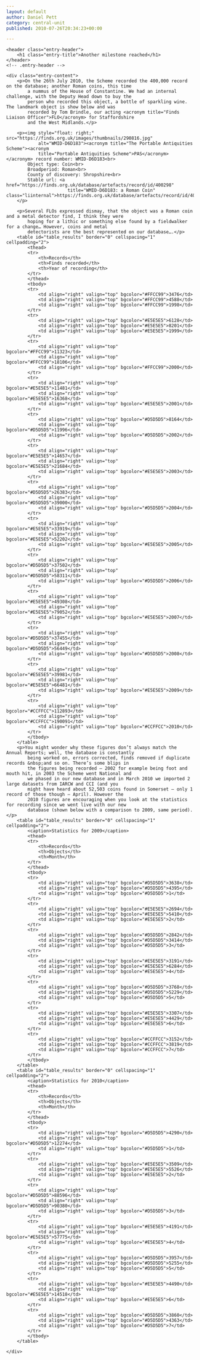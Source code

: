 ```yaml
---
layout: default
author: Daniel Pett
category: central-unit
published: 2010-07-26T20:34:23+00:00

---
```


<article role="article" id="post-944"
         class="post-944 post type-post status-publish format-standard hentry category-database category-techie-stuff tag-coin tag-tom-brindle">

    <header class="entry-header">
        <h1 class="entry-title">Another milestone reached</h1>
    </header>
    <!-- .entry-header -->

    <div class="entry-content">
        <p>On the 26th July 2010, the Scheme recorded the 400,000 record on the database; another Roman coins, this time
            a nummus of the House of Constantine. We had an internal challenge, with the Deputy Head down to buy the
            person who recorded this object, a bottle of sparkling wine. The landmark object is show below and was
            recorded by Tom Brindle, our acting <acronym title="Finds Liaison Officer">FLO</acronym> for Staffordshire
            and the West Midlands.</p>

        <p><img style="float: right;" src="https://finds.org.uk/images/thumbnails/290816.jpg"
                alt="WMID-D6D183"><acronym title="The Portable Antiquities Scheme"><acronym
                title="Portable Antiquities Scheme">PAS</acronym></acronym> record number: WMID-D6D183<br>
            Object type: Coin<br>
            Broadperiod: Roman<br>
            County of discovery: Shropshire<br>
            Stable url: <a href="https://finds.org.uk/database/artefacts/record/id/400298"
                           title="WMID-D6D183: a Roman Coin" class="liinternal">https://finds.org.uk/database/artefacts/record/id/400298</a>
        </p>

        <p>Several FLOs expressed dismay, that the object was a Roman coin and a metal detector find, I think they were
            hoping for a lithic or something else found by a fieldwalker for a change… However, coins and metal
            detectorists are the best represented on our database….</p>
        <table id="table_results" border="0" cellspacing="1" cellpadding="2">
            <thead>
            <tr>
                <th>Records</th>
                <th>Finds recorded</th>
                <th>Year of recording</th>
            </tr>
            </thead>
            <tbody>
            <tr>
                <td align="right" valign="top" bgcolor="#FFCC99">3476</td>
                <td align="right" valign="top" bgcolor="#FFCC99">4588</td>
                <td align="right" valign="top" bgcolor="#FFCC99">1998</td>
            </tr>
            <tr>
                <td align="right" valign="top" bgcolor="#E5E5E5">6128</td>
                <td align="right" valign="top" bgcolor="#E5E5E5">8201</td>
                <td align="right" valign="top" bgcolor="#E5E5E5">1999</td>
            </tr>
            <tr>
                <td align="right" valign="top" bgcolor="#FFCC99">11323</td>
                <td align="right" valign="top" bgcolor="#FFCC99">18106</td>
                <td align="right" valign="top" bgcolor="#FFCC99">2000</td>
            </tr>
            <tr>
                <td align="right" valign="top" bgcolor="#E5E5E5">11481</td>
                <td align="right" valign="top" bgcolor="#E5E5E5">16368</td>
                <td align="right" valign="top" bgcolor="#E5E5E5">2001</td>
            </tr>
            <tr>
                <td align="right" valign="top" bgcolor="#D5D5D5">8164</td>
                <td align="right" valign="top" bgcolor="#D5D5D5">11996</td>
                <td align="right" valign="top" bgcolor="#D5D5D5">2002</td>
            </tr>
            <tr>
                <td align="right" valign="top" bgcolor="#E5E5E5">14657</td>
                <td align="right" valign="top" bgcolor="#E5E5E5">21684</td>
                <td align="right" valign="top" bgcolor="#E5E5E5">2003</td>
            </tr>
            <tr>
                <td align="right" valign="top" bgcolor="#D5D5D5">26383</td>
                <td align="right" valign="top" bgcolor="#D5D5D5">39000</td>
                <td align="right" valign="top" bgcolor="#D5D5D5">2004</td>
            </tr>
            <tr>
                <td align="right" valign="top" bgcolor="#E5E5E5">33919</td>
                <td align="right" valign="top" bgcolor="#E5E5E5">52202</td>
                <td align="right" valign="top" bgcolor="#E5E5E5">2005</td>
            </tr>
            <tr>
                <td align="right" valign="top" bgcolor="#D5D5D5">37502</td>
                <td align="right" valign="top" bgcolor="#D5D5D5">58311</td>
                <td align="right" valign="top" bgcolor="#D5D5D5">2006</td>
            </tr>
            <tr>
                <td align="right" valign="top" bgcolor="#E5E5E5">49308</td>
                <td align="right" valign="top" bgcolor="#E5E5E5">79052</td>
                <td align="right" valign="top" bgcolor="#E5E5E5">2007</td>
            </tr>
            <tr>
                <td align="right" valign="top" bgcolor="#D5D5D5">37455</td>
                <td align="right" valign="top" bgcolor="#D5D5D5">56449</td>
                <td align="right" valign="top" bgcolor="#D5D5D5">2008</td>
            </tr>
            <tr>
                <td align="right" valign="top" bgcolor="#E5E5E5">39981</td>
                <td align="right" valign="top" bgcolor="#E5E5E5">66481</td>
                <td align="right" valign="top" bgcolor="#E5E5E5">2009</td>
            </tr>
            <tr>
                <td align="right" valign="top" bgcolor="#CCFFCC">112893</td>
                <td align="right" valign="top" bgcolor="#CCFFCC">190091</td>
                <td align="right" valign="top" bgcolor="#CCFFCC">2010</td>
            </tr>
            </tbody>
        </table>
        <p>You might wonder why these figures don’t always match the Annual Reports; well, the database is constantly
            being worked on, errors corrected, finds removed if duplicate records &nbsp;and so on. There’s some blips in
            the figures being recorded – 2002 for example being foot and mouth hit, in 2003 the Scheme went National and
            we phased in our new database and in March 2010 we imported 2 large datasets from IARCW and CCI (and you
            might have heard about 52,503 coins found in Somerset – only 1 record of those though – April). However the
            2010 figures are encouraging when you look at the statistics for recording since we went live with our new
            database (shown below with a comparison to 2009, same period).</p>
        <table id="table_results" border="0" cellspacing="1" cellpadding="2">
            <caption>Statistics for 2009</caption>
            <thead>
            <tr>
                <th>Records</th>
                <th>Objects</th>
                <th>Month</th>
            </tr>
            </thead>
            <tbody>
            <tr>
                <td align="right" valign="top" bgcolor="#D5D5D5">3638</td>
                <td align="right" valign="top" bgcolor="#D5D5D5">4395</td>
                <td align="right" valign="top" bgcolor="#D5D5D5">1</td>
            </tr>
            <tr>
                <td align="right" valign="top" bgcolor="#E5E5E5">2694</td>
                <td align="right" valign="top" bgcolor="#E5E5E5">5410</td>
                <td align="right" valign="top" bgcolor="#E5E5E5">2</td>
            </tr>
            <tr>
                <td align="right" valign="top" bgcolor="#D5D5D5">2842</td>
                <td align="right" valign="top" bgcolor="#D5D5D5">3414</td>
                <td align="right" valign="top" bgcolor="#D5D5D5">3</td>
            </tr>
            <tr>
                <td align="right" valign="top" bgcolor="#E5E5E5">3191</td>
                <td align="right" valign="top" bgcolor="#E5E5E5">6284</td>
                <td align="right" valign="top" bgcolor="#E5E5E5">4</td>
            </tr>
            <tr>
                <td align="right" valign="top" bgcolor="#D5D5D5">3768</td>
                <td align="right" valign="top" bgcolor="#D5D5D5">5229</td>
                <td align="right" valign="top" bgcolor="#D5D5D5">5</td>
            </tr>
            <tr>
                <td align="right" valign="top" bgcolor="#E5E5E5">3307</td>
                <td align="right" valign="top" bgcolor="#E5E5E5">4429</td>
                <td align="right" valign="top" bgcolor="#E5E5E5">6</td>
            </tr>
            <tr>
                <td align="right" valign="top" bgcolor="#CCFFCC">3152</td>
                <td align="right" valign="top" bgcolor="#CCFFCC">3819</td>
                <td align="right" valign="top" bgcolor="#CCFFCC">7</td>
            </tr>
            </tbody>
        </table>
        <table id="table_results" border="0" cellspacing="1" cellpadding="2">
            <caption>Statistics for 2010</caption>
            <thead>
            <tr>
                <th>Records</th>
                <th>Objects</th>
                <th>Month</th>
            </tr>
            </thead>
            <tbody>
            <tr>
                <td align="right" valign="top" bgcolor="#D5D5D5">4290</td>
                <td align="right" valign="top" bgcolor="#D5D5D5">12274</td>
                <td align="right" valign="top" bgcolor="#D5D5D5">1</td>
            </tr>
            <tr>
                <td align="right" valign="top" bgcolor="#E5E5E5">3509</td>
                <td align="right" valign="top" bgcolor="#E5E5E5">5526</td>
                <td align="right" valign="top" bgcolor="#E5E5E5">2</td>
            </tr>
            <tr>
                <td align="right" valign="top" bgcolor="#D5D5D5">88596</td>
                <td align="right" valign="top" bgcolor="#D5D5D5">90380</td>
                <td align="right" valign="top" bgcolor="#D5D5D5">3</td>
            </tr>
            <tr>
                <td align="right" valign="top" bgcolor="#E5E5E5">4191</td>
                <td align="right" valign="top" bgcolor="#E5E5E5">57775</td>
                <td align="right" valign="top" bgcolor="#E5E5E5">4</td>
            </tr>
            <tr>
                <td align="right" valign="top" bgcolor="#D5D5D5">3957</td>
                <td align="right" valign="top" bgcolor="#D5D5D5">5255</td>
                <td align="right" valign="top" bgcolor="#D5D5D5">5</td>
            </tr>
            <tr>
                <td align="right" valign="top" bgcolor="#E5E5E5">4490</td>
                <td align="right" valign="top" bgcolor="#E5E5E5">14518</td>
                <td align="right" valign="top" bgcolor="#E5E5E5">6</td>
            </tr>
            <tr>
                <td align="right" valign="top" bgcolor="#D5D5D5">3860</td>
                <td align="right" valign="top" bgcolor="#D5D5D5">4363</td>
                <td align="right" valign="top" bgcolor="#D5D5D5">7</td>
            </tr>
            </tbody>
        </table>

    </div>
</article>
